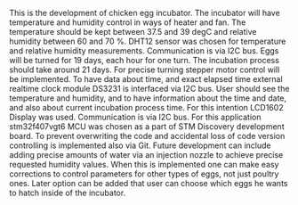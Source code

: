 This is the development of chicken egg incubator. The incubator will have temperature and humidity control in ways of heater and fan.
The temperature should be kept between 37.5 and 39 degC and relative humidity between 60 and 70 %. DHT12 sensor was chosen for
temperature and relative humidity measurements. Communication is via I2C bus.
Eggs will be turned for 19 days, each hour for one turn. The incubation process should take around 21 days. For precise turning
stepper motor control will be implemented. 
To have data about time, and exact elapsed time external realtime clock module DS3231 is interfaced via I2C bus. 
User should see the temperature and humidity, and to have information about the time and date, and also about current
incubation process time. For this intention LCD1602 Display was used. Communication is via I2C bus. 
For this application stm32f407vgt6 MCU was chosen as a part of STM Discovery development board.
To prevent overwriting the code and accidental loss of code version controlling is implemented also via Git. 
Future development can include adding precise amounts of water via an injection nozzle to achieve precise requested
humidity values. When this is implemented one can make easy corrections to control parameters for other types of eggs, not just
poultry ones. Later option can be added that user can choose which eggs he wants to hatch inside of the incubator. 
